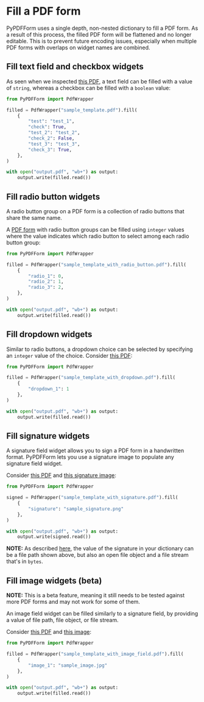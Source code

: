# Fill a PDF form

PyPDFForm uses a single depth, non-nested dictionary to fill a PDF form. As a result of this process, the filled 
PDF form will be flattened and no longer editable. This is to prevent future encoding issues, especially when 
multiple PDF forms with overlaps on widget names are combined.

## Fill text field and checkbox widgets

As seen when we 
inspected [this PDF](https://github.com/BhanuRathore21/PyPDFForm/raw/master/pdf_samples/sample_template.pdf), a text 
field can be filled with a value of `string`, whereas a checkbox can be filled with a `boolean` value:

```python
from PyPDFForm import PdfWrapper

filled = PdfWrapper("sample_template.pdf").fill(
    {
        "test": "test_1",
        "check": True,
        "test_2": "test_2",
        "check_2": False,
        "test_3": "test_3",
        "check_3": True,
    },
)

with open("output.pdf", "wb+") as output:
    output.write(filled.read())
```

## Fill radio button widgets

A radio button group on a PDF form is a collection of radio buttons that share the same name.

A [PDF form](https://github.com/BhanuRathore21/PyPDFForm/raw/master/pdf_samples/sample_template_with_radio_button.pdf) 
with radio button groups can be filled using `integer` values where the value indicates which radio button to select 
among each radio button group:

```python
from PyPDFForm import PdfWrapper

filled = PdfWrapper("sample_template_with_radio_button.pdf").fill(
    {
        "radio_1": 0,
        "radio_2": 1,
        "radio_3": 2,
    },
)

with open("output.pdf", "wb+") as output:
    output.write(filled.read())
```

## Fill dropdown widgets

Similar to radio buttons, a dropdown choice can be selected by specifying an `integer` value of the choice. Consider 
[this PDF](https://github.com/BhanuRathore21/PyPDFForm/raw/master/pdf_samples/dropdown/sample_template_with_dropdown.pdf):

```python
from PyPDFForm import PdfWrapper

filled = PdfWrapper("sample_template_with_dropdown.pdf").fill(
    {
        "dropdown_1": 1
    },
)

with open("output.pdf", "wb+") as output:
    output.write(filled.read())
```

## Fill signature widgets

A signature field widget allows you to sign a PDF form in a handwritten format. PyPDFForm lets you use a signature image to populate 
any signature field widget.

Consider [this PDF](https://github.com/BhanuRathore21/PyPDFForm/raw/master/pdf_samples/signature/sample_template_with_signature.pdf) 
and [this signature image](https://github.com/BhanuRathore21/PyPDFForm/raw/master/image_samples/sample_signature.png):

```python
from PyPDFForm import PdfWrapper

signed = PdfWrapper("sample_template_with_signature.pdf").fill(
    {
        "signature": "sample_signature.png"
    },
)

with open("output.pdf", "wb+") as output:
    output.write(signed.read())
```

**NOTE:** As described [here](install.md/#create-a-pdf-wrapper), the value of the signature in your dictionary can be 
a file path shown above, but also an open file object and a file stream that's in `bytes`.

## Fill image widgets (beta)

**NOTE:** This is a beta feature, meaning it still needs to be tested against more PDF forms and may not work for 
some of them.

An image field widget can be filled similarly to a signature field, by providing a value of file path, file object, or 
file stream.

Consider [this PDF](https://github.com/BhanuRathore21/PyPDFForm/raw/master/pdf_samples/sample_template_with_image_field.pdf) 
and [this image](https://github.com/BhanuRathore21/PyPDFForm/raw/master/image_samples/sample_image.jpg):

```python
from PyPDFForm import PdfWrapper

filled = PdfWrapper("sample_template_with_image_field.pdf").fill(
    {
        "image_1": "sample_image.jpg"
    },
)

with open("output.pdf", "wb+") as output:
    output.write(filled.read())
```
